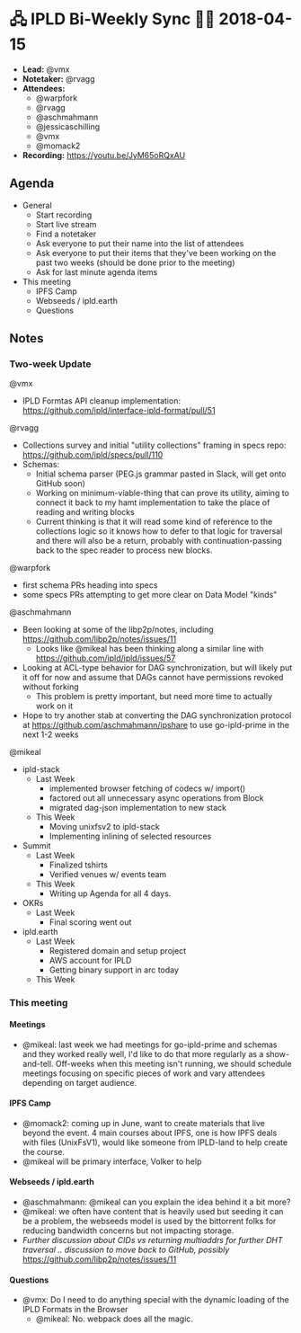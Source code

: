 # 🖧 IPLD Bi-Weekly Sync 🙌🏽 2018-04-15

- **Lead:** @vmx
- **Notetaker:** @rvagg
- **Attendees:**
  - @warpfork
  - @rvagg 
  - @aschmahmann
  - @jessicaschilling
  - @vmx
  - @momack2
- **Recording:** https://youtu.be/JyM65oRQxAU

## Agenda

- General
  - Start recording
  - Start live stream
  - Find a notetaker
  - Ask everyone to put their name into the list of attendees
  - Ask everyone to put their items that they've been working on the past two weeks (should be done prior to the meeting)
  - Ask for last minute agenda items
- This meeting
  -  IPFS Camp
  -  Webseeds / ipld.earth
  -  Questions

## Notes

### Two-week Update

@vmx
 - IPLD Formtas API cleanup implementation: https://github.com/ipld/interface-ipld-format/pull/51

@rvagg
 - Collections survey and initial "utility collections" framing in specs repo: https://github.com/ipld/specs/pull/110
 - Schemas:
   - Initial schema parser (PEG.js grammar pasted in Slack, will get onto GitHub soon)
   - Working on minimum-viable-thing that can prove its utility, aiming to connect it back to my hamt implementation to take the place of reading and writing blocks
   - Current thinking is that it will read some kind of reference to the collections logic so it knows how to defer to that logic for traversal and there will also be a return, probably with continuation-passing back to the spec reader to process new blocks.

@warpfork
  - first schema PRs heading into specs
  - some specs PRs attempting to get more clear on Data Model "kinds"

@aschmahmann
 - Been looking at some of the libp2p/notes, including https://github.com/libp2p/notes/issues/11
   - Looks like @mikeal has been thinking along a similar line with https://github.com/ipld/ipld/issues/57
 - Looking at ACL-type behavior for DAG synchronization, but will likely put it off for now and assume that DAGs cannot have permissions revoked without forking
   - This problem is pretty important, but need more time to actually work on it
 - Hope to try another stab at converting the DAG synchronization protocol at https://github.com/aschmahmann/ipshare to use go-ipld-prime in the next 1-2 weeks
 
@mikeal
 - ipld-stack
   - Last Week
     - implemented browser fetching of codecs w/ import()
     - factored out all unnecessary async operations from Block
     - migrated dag-json implementation to new stack
   - This Week
     - Moving unixfsv2 to ipld-stack
     - Implementing inlining of selected resources
 - Summit
   - Last Week
     - Finalized tshirts
     - Verified venues w/ events team
   - This Week
     - Writing up Agenda for all 4 days.
 - OKRs
   - Last Week
     - Final scoring went out
 - ipld.earth
   - Last Week
     - Registered domain and setup project
     - AWS account for IPLD
     - Getting binary support in arc today
   - This Week
     
### This meeting

#### Meetings

 - @mikeal: last week we had meetings for go-ipld-prime and schemas and they worked really well, I'd like to do that more regularly as a show-and-tell. Off-weeks when this meeting isn't running, we should schedule meetings focusing on specific pieces of work and vary attendees depending on target audience.

#### IPFS Camp

 - @momack2: coming up in June, want to create materials that live beyond the event. 4 main courses about IPFS, one is how IPFS deals with files (UnixFsV1), would like someone from IPLD-land to help create the course.
 - @mikeal will be primary interface, Volker to help
 
#### Webseeds / ipld.earth

 - @aschmahmann: @mikeal can you explain the idea behind it a bit more?
 - @mikeal: we often have content that is heavily used but seeding it can be a problem, the webseeds model is used by the bittorrent folks for reducing bandwidth concerns but not impacting storage.
 - _Further discussion about CIDs vs returning multiaddrs for further DHT traversal .. discussion to move back to GitHub, possibly_ https://github.com/libp2p/notes/issues/11
 
#### Questions

 - @vmx: Do I need to do anything special with the dynamic loading of the IPLD Formats in the Browser
   - @mikeal: No. webpack does all the magic.
